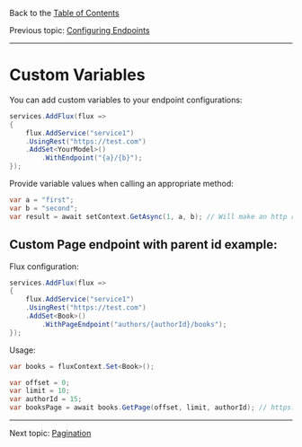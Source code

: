 ﻿Back to the [Table of Contents](README.md)

Previous topic:
[Configuring Endpoints](02.endpoints.md)

---

# Custom Variables

You can add custom variables to your endpoint configurations:

```csharp
services.AddFlux(flux =>
{
    flux.AddService("service1")
    .UsingRest("https://test.com")
    .AddSet<YourModel>()
        .WithEndpoint("{a}/{b}");
});
```

Provide variable values when calling an appropriate method:

```csharp
var a = "first";
var b = "second";
var result = await setContext.GetAsync(1, a, b); // Will make an http request to https://test.com/first/second/1
```

## Custom Page endpoint with parent id example:

Flux configuration:
```csharp
services.AddFlux(flux =>
{
    flux.AddService("service1")
    .UsingRest("https://test.com")
    .AddSet<Book>()
        .WithPageEndpoint("authors/{authorId}/books");
});
```

Usage:
```csharp
var books = fluxContext.Set<Book>();

var offset = 0;
var limit = 10;
var authorId = 15;
var booksPage = await books.GetPage(offset, limit, authorId); // https://test.com/authors/15/books?offset=0&limit=10
```

---

Next topic:
[Pagination](04.pagination.md)